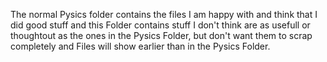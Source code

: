 The normal Pysics folder contains the files I am happy with and think that I did good stuff and this Folder contains stuff I don't think are as usefull or thoughtout as the ones in the Pysics Folder, but don't want them to scrap completely and Files will show earlier than in the Pysics Folder. 
